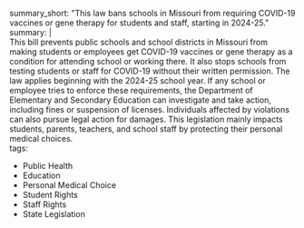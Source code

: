 summary_short: "This law bans schools in Missouri from requiring COVID-19 vaccines or gene therapy for students and staff, starting in 2024-25."  
summary: |  
  This bill prevents public schools and school districts in Missouri from making students or employees get COVID-19 vaccines or gene therapy as a condition for attending school or working there. It also stops schools from testing students or staff for COVID-19 without their written permission. The law applies beginning with the 2024-25 school year. If any school or employee tries to enforce these requirements, the Department of Elementary and Secondary Education can investigate and take action, including fines or suspension of licenses. Individuals affected by violations can also pursue legal action for damages. This legislation mainly impacts students, parents, teachers, and school staff by protecting their personal medical choices.  
tags:  
  - Public Health  
  - Education  
  - Personal Medical Choice  
  - Student Rights  
  - Staff Rights  
  - State Legislation
